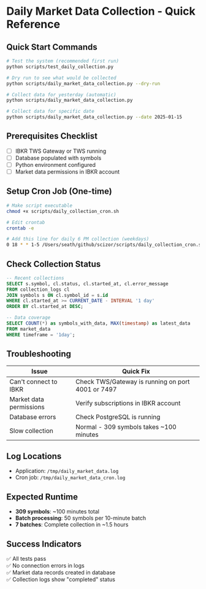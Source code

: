 # Daily Market Data Collection - Quick Reference

## Quick Start Commands

```bash
# Test the system (recommended first run)
python scripts/test_daily_collection.py

# Dry run to see what would be collected
python scripts/daily_market_data_collection.py --dry-run

# Collect data for yesterday (automatic)
python scripts/daily_market_data_collection.py

# Collect data for specific date
python scripts/daily_market_data_collection.py --date 2025-01-15
```

## Prerequisites Checklist

- [ ] IBKR TWS Gateway or TWS running
- [ ] Database populated with symbols
- [ ] Python environment configured
- [ ] Market data permissions in IBKR account

## Setup Cron Job (One-time)

```bash
# Make script executable
chmod +x scripts/daily_collection_cron.sh

# Edit crontab
crontab -e

# Add this line for daily 6 PM collection (weekdays)
0 18 * * 1-5 /Users/seath/github/scizor/scripts/daily_collection_cron.sh
```

## Check Collection Status

```sql
-- Recent collections
SELECT s.symbol, cl.status, cl.started_at, cl.error_message
FROM collection_logs cl
JOIN symbols s ON cl.symbol_id = s.id
WHERE cl.started_at >= CURRENT_DATE - INTERVAL '1 day'
ORDER BY cl.started_at DESC;

-- Data coverage
SELECT COUNT(*) as symbols_with_data, MAX(timestamp) as latest_data
FROM market_data
WHERE timeframe = '1day';
```

## Troubleshooting

| Issue | Quick Fix |
|-------|-----------|
| Can't connect to IBKR | Check TWS/Gateway is running on port 4001 or 7497 |
| Market data permissions | Verify subscriptions in IBKR account |
| Database errors | Check PostgreSQL is running |
| Slow collection | Normal - 309 symbols takes ~100 minutes |

## Log Locations

- Application: `/tmp/daily_market_data.log`
- Cron job: `/tmp/daily_market_data_cron.log`

## Expected Runtime

- **309 symbols**: ~100 minutes total
- **Batch processing**: 50 symbols per 10-minute batch
- **7 batches**: Complete collection in ~1.5 hours

## Success Indicators

✅ All tests pass  
✅ No connection errors in logs  
✅ Market data records created in database  
✅ Collection logs show "completed" status
